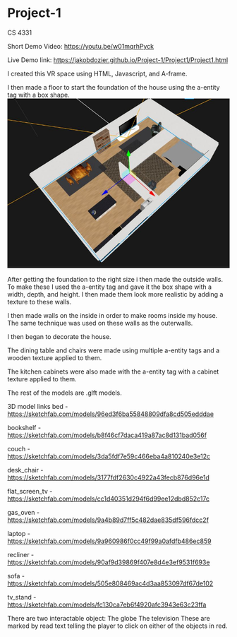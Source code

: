 # Project-1
CS 4331

Short Demo Video:
https://youtu.be/w01mqrhPyck

Live Demo link:
https://jakobdozier.github.io/Project-1/Project1/Project1.html


I created this VR space using HTML, Javascript, and A-frame.

I then made a floor to start the foundation of the house using the a-entity tag with a box shape.
![alt text](screenshots/pic1.png)

After getting the foundation to the right size i then made the outside walls. To make these I used the a-entity tag and gave it the box shape with a width, depth, and height. I then made them look more realistic by adding a texture to these walls. 

I then made walls on the inside in order to make rooms inside my house. The same technique was used on these walls as the outerwalls. 

I then began to decorate the house.

The dining table and chairs were made using multiple a-entity tags and a wooden texture applied to them. 

The kitchen cabinets were also made with the a-entity tag with a cabinet texture applied to them. 

The rest of the models are .glft models.

3D model links
bed - https://sketchfab.com/models/96ed3f6ba55848809dfa8cd505edddae

bookshelf - https://sketchfab.com/models/b8f46cf7daca419a87ac8d131bad056f

couch - https://sketchfab.com/models/3da5fdf7e59c466eba4a810240e3e12c

desk_chair - https://sketchfab.com/models/3177fdf2630c4922a43fecb876d96e1d

flat_screen_tv - https://sketchfab.com/models/cc1d40351d294f6d99ee12dbd852c17c

gas_oven - https://sketchfab.com/models/9a4b89d7ff5c482dae835df596fdcc2f

laptop - https://sketchfab.com/models/9a960986f0cc49f99a0afdfb486ec859

recliner - https://sketchfab.com/models/90af9d39869f407e8d4e3ef9531f693e

sofa - https://sketchfab.com/models/505e808469ac4d3aa853097df67de102

tv_stand -https://sketchfab.com/models/fc130ca7eb6f4920afc3943e63c23ffa


There are two interactable object:
  The globe
  The television
 These are marked by read text telling the player to click on either of the objects in red. 
